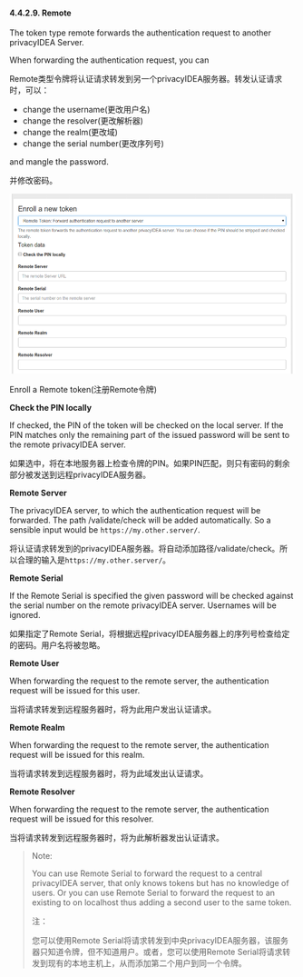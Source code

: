 #### 4.4.2.9. Remote

The token type remote forwards the authentication request to another privacyIDEA Server.

When forwarding the authentication request, you can

Remote类型令牌将认证请求转发到另一个privacyIDEA服务器。转发认证请求时，可以：

* change the username(更改用户名)
* change the resolver(更改解析器)
* change the realm(更改域)
* change the serial number(更改序列号)

and mangle the password.

并修改密码。

![enroll_remote](../Contents/enroll_remote.png)

Enroll a Remote token(注册Remote令牌)

**Check the PIN locally**

If checked, the PIN of the token will be checked on the local server. If the PIN matches only the remaining part of the issued password will be sent to the remote privacyIDEA server.

如果选中，将在本地服务器上检查令牌的PIN。如果PIN匹配，则只有密码的剩余部分被发送到远程privacyIDEA服务器。

**Remote Server**

The privacyIDEA server, to which the authentication request will be forwarded. The path /validate/check will be added automatically. So a sensible input would be `https://my.other.server/`.

将认证请求转发到的privacyIDEA服务器。将自动添加路径/validate/check。所以合理的输入是`https://my.other.server/`。

**Remote Serial**

If the Remote Serial is specified the given password will be checked against the serial number on the remote privacyIDEA server. Usernames will be ignored.

如果指定了Remote Serial，将根据远程privacyIDEA服务器上的序列号检查给定的密码。用户名将被忽略。

**Remote User**

When forwarding the request to the remote server, the authentication request will be issued for this user.

当将请求转发到远程服务器时，将为此用户发出认证请求。

**Remote Realm**

When forwarding the request to the remote server, the authentication request will be issued for this realm.

当将请求转发到远程服务器时，将为此域发出认证请求。

**Remote Resolver**

When forwarding the request to the remote server, the authentication request will be issued for this resolver.

当将请求转发到远程服务器时，将为此解析器发出认证请求。

> Note:
> 
> You can use Remote Serial to forward the request to a central privacyIDEA server, that only knows tokens but has no knowledge of users. Or you can use Remote Serial to forward the request to an existing to on localhost thus adding a second user to the same token.
> 
> 注：
> 
> 您可以使用Remote Serial将请求转发到中央privacyIDEA服务器，该服务器只知道令牌，但不知道用户。或者，您可以使用Remote Serial将请求转发到现有的本地主机上，从而添加第二个用户到同一个令牌。